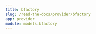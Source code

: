 ```yaml
---
title: bfactory
slug: /read-the-docs/provider/bfactory
app: provider
module: models.bfactory
---
```

